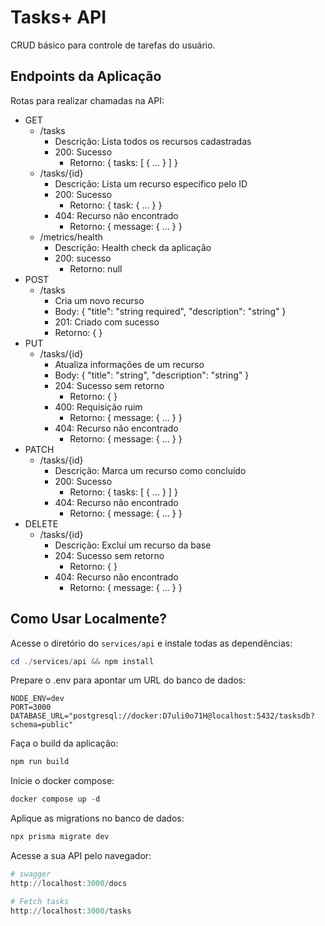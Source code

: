 # Tasks+ API
CRUD básico para controle de tarefas do usuário.

## Endpoints da Aplicação
Rotas para realizar chamadas na API:

- GET
  - /tasks
    - Descrição: Lista todos os recursos cadastradas
    - 200: Sucesso
      - Retorno: { tasks: [ { ... } ] }
  - /tasks/{id}
    - Descrição: Lista um recurso específico pelo ID
    - 200: Sucesso
      - Retorno: { task: { ... } }
    - 404: Recurso não encontrado
      - Retorno: { message: { ... } }
  - /metrics/health
    - Descrição: Health check da aplicação
    - 200: sucesso
      - Retorno: null
- POST
  - /tasks
    - Cria um novo recurso
    - Body: { "title": "string required", "description": "string" }
    - 201: Criado com sucesso
     - Retorno: { }
- PUT
  - /tasks/{id}
    - Atualiza informações de um recurso
    - Body: { "title": "string", "description": "string" }
    - 204: Sucesso sem retorno
      - Retorno: { }
    - 400: Requisição ruim
      - Retorno: { message: { ... } }
    - 404: Recurso não encontrado
      - Retorno: { message: { ... } }
- PATCH
  - /tasks/{id}
    - Descrição: Marca um recurso como concluído
    - 200: Sucesso
      - Retorno: { tasks: [ { ... } ] }
    - 404: Recurso não encontrado
      - Retorno: { message: { ... } }
- DELETE
  - /tasks/{id}
    - Descrição: Excluí um recurso da base
    - 204: Sucesso sem retorno
      - Retorno: { }
    - 404: Recurso não encontrado
      - Retorno: { message: { ... } }

## Como Usar Localmente?
Acesse o diretório do `services/api` e instale todas as dependências:
```powershell
cd ./services/api && npm install
```

Prepare o .env para apontar um URL do banco de dados:
```.env
NODE_ENV=dev
PORT=3000
DATABASE_URL="postgresql://docker:D7uli0o71H@localhost:5432/tasksdb?schema=public"
```

Faça o build da aplicação:
```powershell
npm run build
```

Inicie o docker compose:
```powershell
docker compose up -d
```

Aplique as migrations no banco de dados:
```powershell
npx prisma migrate dev
```

Acesse a sua API pelo navegador: 
```powershell
# swagger
http://localhost:3000/docs
```

```powershell
# Fetch tasks
http://localhost:3000/tasks
```
